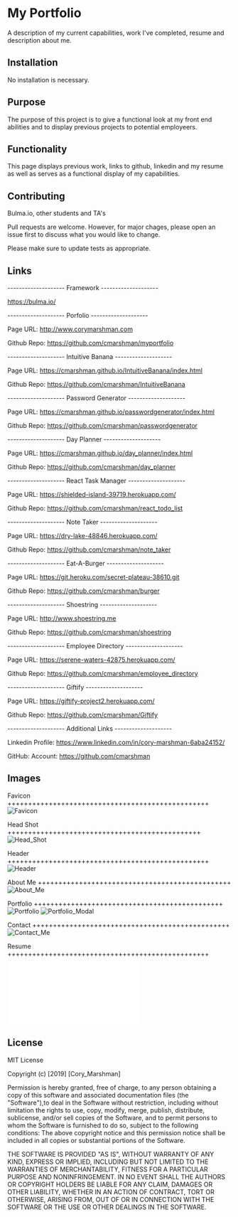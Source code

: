 # My Portfolio
A description of my current capabilities, work I've completed, resume and description about me.

## Installation

No installation is necessary.

## Purpose

The purpose of this project is to give a functional look at my front end abilities and to display previous projects to potential employeers.

## Functionality

This page displays previous work, links to github, linkedin and my resume as well as serves as a functional display of my capabilities. 

## Contributing

Bulma.io, other students and TA's 

Pull requests are welcome. However, for major chages, please open an issue first to discuss what you would like to change.

Please make sure to update tests as appropriate.

## Links

-------------------- Framework --------------------

https://bulma.io/

-------------------- Porfolio --------------------

Page URL: http://www.corymarshman.com

Github Repo:  https://github.com/cmarshman/myportfolio

-------------------- Intuitive Banana --------------------

Page URL: https://cmarshman.github.io/IntuitiveBanana/index.html

Github Repo: https://github.com/cmarshman/IntuitiveBanana

-------------------- Password Generator --------------------

Page URL: https://cmarshman.github.io/passwordgenerator/index.html

Github Repo: https://github.com/cmarshman/passwordgenerator

-------------------- Day Planner --------------------

Page URL: https://cmarshman.github.io/day_planner/index.html

Github Repo: https://github.com/cmarshman/day_planner

-------------------- React Task Manager --------------------

Page URL: https://shielded-island-39719.herokuapp.com/

Github Repo: https://github.com/cmarshman/react_todo_list

-------------------- Note Taker --------------------

Page URL: https://dry-lake-48846.herokuapp.com/

Github Repo: https://github.com/cmarshman/note_taker

-------------------- Eat-A-Burger --------------------

Page URL: https://git.heroku.com/secret-plateau-38610.git

Github Repo: https://github.com/cmarshman/burger

-------------------- Shoestring --------------------

Page URL: http://www.shoestring.me

Github Repo: https://github.com/cmarshman/shoestring

-------------------- Employee Directory --------------------

Page URL: https://serene-waters-42875.herokuapp.com/

Github Repo: https://github.com/cmarshman/employee_directory

-------------------- Giftify --------------------

Page URL: https://giftify-project2.herokuapp.com/

Github Repo: https://github.com/cmarshman/Giftify

-------------------- Additional Links --------------------

Linkedin
    Profile: https://www.linkedin.com/in/cory-marshman-6aba24152/

GitHub:
    Account: https://github.com/cmarshman

## Images

Favicon +++++++++++++++++++++++++++++++++++++++++++++++++
![Favicon](public/assets/images/road_favicon.png)

Head Shot +++++++++++++++++++++++++++++++++++++++++++++++
![Head_Shot](public/assets/images/head_shot.png)

Header +++++++++++++++++++++++++++++++++++++++++++++++++
![Header](public/assets/images/portfolio/header.png)

About Me +++++++++++++++++++++++++++++++++++++++++++++++
![About_Me](public/assets/images/portfolio/about_me.png)

Portfolio ++++++++++++++++++++++++++++++++++++++++++++++
![Portfolio](public/assets/images/portfolio/portfolio.png)
![Portfolio_Modal](public/assets/images/portfolio/portfolio_modal.png)

Contact ++++++++++++++++++++++++++++++++++++++++++++++++
![Contact_Me](public/assets/images/portfolio/contact_me.png)

Resume +++++++++++++++++++++++++++++++++++++++++++++++++
![Resume](public/assets/images/resume.pdf)

## License
MIT License

Copyright (c) [2019] [Cory_Marshman]

Permission is hereby granted, free of charge, to any person obtaining a copy of this software and associated documentation files (the "Software"),to deal in the Software without restriction, including without limitation the rights to use, copy, modify, merge, publish, distribute, sublicense, and/or sell copies of the Software, and to permit persons to whom the Software is furnished to do so, subject to the following conditions: The above copyright notice and this permission notice shall be included in all copies or substantial portions of the Software.

THE SOFTWARE IS PROVIDED "AS IS", WITHOUT WARRANTY OF ANY KIND, EXPRESS OR IMPLIED, INCLUDING BUT NOT LIMITED TO THE WARRANTIES OF MERCHANTABILITY, FITNESS FOR A PARTICULAR PURPOSE AND NONINFRINGEMENT. IN NO EVENT SHALL THE AUTHORS OR COPYRIGHT HOLDERS BE LIABLE FOR ANY CLAIM, DAMAGES OR OTHER LIABILITY, WHETHER IN AN ACTION OF CONTRACT, TORT OR OTHERWISE, ARISING FROM, OUT OF OR IN CONNECTION WITH THE SOFTWARE OR THE USE OR OTHER DEALINGS IN THE SOFTWARE.
